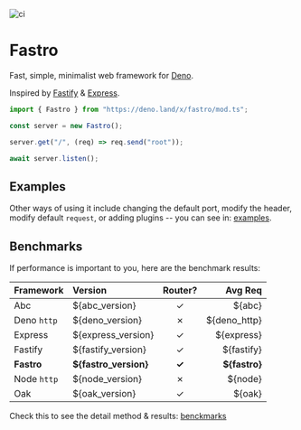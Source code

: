 ![ci](https://github.com/fastrojs/fastro-server/workflows/ci/badge.svg)
# Fastro
Fast, simple, minimalist web framework for [Deno](https://deno.land/). 

Inspired by [Fastify](https://www.fastify.io/) & [Express](https://expressjs.com/).

```ts
import { Fastro } from "https://deno.land/x/fastro/mod.ts";

const server = new Fastro();

server.get("/", (req) => req.send("root"));

await server.listen();

```

## Examples
Other ways of using it include changing the default port, modify the header, modify default `request`, or adding plugins -- you can see in: [examples](https://github.com/fastrojs/fastro-server/tree/master/examples).

## Benchmarks
If performance is important to you, here are the benchmark results:

| Framework | Version | Router? | Avg Req |
| :-- | :-- | :--: | --: |
| Abc | ${abc_version} | &#10003; | ${abc} |
| Deno `http` | ${deno_version} | &#10007; | ${deno_http} |
| Express | ${express_version} | &#10003; | ${express} |
| Fastify | ${fastify_version} | &#10003; | ${fastify} |
| **Fastro** | **${fastro_version}** | **&#10003;** | **${fastro}**  |
| Node `http` | ${node_version} | &#10007; | ${node} |
| Oak | ${oak_version} | &#10003; | ${oak} |

Check this to see the detail method & results: [benckmarks](https://github.com/fastrojs/fastro-server/tree/master/benchmarks)

